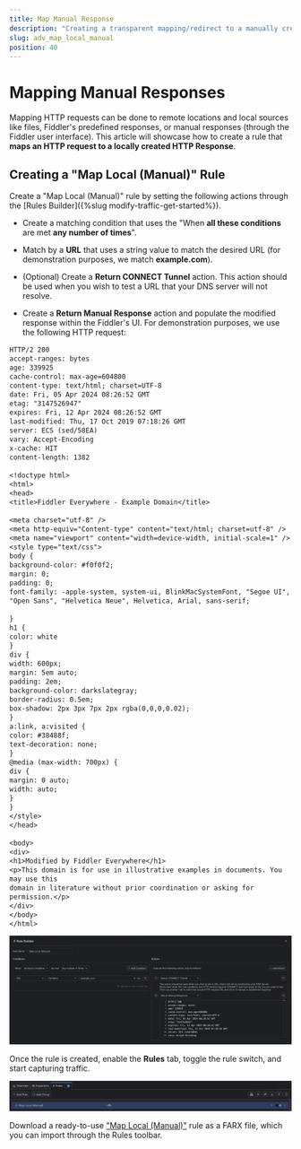 ```yaml
---
title: Map Manual Response
description: "Creating a transparent mapping/redirect to a manually created HTTP Response within the Fiddler's rules."
slug: adv_map_local_manual
position: 40
---
```



# Mapping Manual Responses


Mapping HTTP requests can be done to remote locations and local sources like files, Fiddler's predefined responses, or manual responses (through the Fiddler user interface). This article will showcase how to create a rule that **maps an HTTP request to a locally created HTTP Response**.


## Creating a "Map Local (Manual)" Rule

Create a "Map Local (Manual)" rule by setting the following actions through the [Rules Builder]({%slug modify-traffic-get-started%}).

- Create a matching condition that uses the "When **all these conditions** are met **any number of times**". 

- Match by a **URL** that uses a string value to match the desired URL (for demonstration purposes, we match **example.com**).

- (Optional) Create a **Return CONNECT Tunnel** action. This action should be used when you wish to test a URL that your DNS server will not resolve.

- Create a **Return Manual Response** action and populate the modified response within the Fiddler's UI. For demonstration purposes, we use the following HTTP request:

 ```
 HTTP/2 200
 accept-ranges: bytes
 age: 339925
 cache-control: max-age=604800
 content-type: text/html; charset=UTF-8
 date: Fri, 05 Apr 2024 08:26:52 GMT
 etag: "3147526947"
 expires: Fri, 12 Apr 2024 08:26:52 GMT
 last-modified: Thu, 17 Oct 2019 07:18:26 GMT
 server: ECS (sed/58EA)
 vary: Accept-Encoding
 x-cache: HIT
 content-length: 1382

 <!doctype html>
 <html>
 <head>
 <title>Fiddler Everywhere - Example Domain</title>

 <meta charset="utf-8" />
 <meta http-equiv="Content-type" content="text/html; charset=utf-8" />
 <meta name="viewport" content="width=device-width, initial-scale=1" />
 <style type="text/css">
 body {
 background-color: #f0f0f2;
 margin: 0;
 padding: 0;
 font-family: -apple-system, system-ui, BlinkMacSystemFont, "Segoe UI", "Open Sans", "Helvetica Neue", Helvetica, Arial, sans-serif;
 
 }
 h1 {
 color: white
 }
 div {
 width: 600px;
 margin: 5em auto;
 padding: 2em;
 background-color: darkslategray;
 border-radius: 0.5em;
 box-shadow: 2px 3px 7px 2px rgba(0,0,0,0.02);
 }
 a:link, a:visited {
 color: #38488f;
 text-decoration: none;
 }
 @media (max-width: 700px) {
 div {
 margin: 0 auto;
 width: auto;
 }
 }
 </style> 
 </head>

 <body>
 <div>
 <h1>Modified by Fiddler Everywhere</h1>
 <p>This domain is for use in illustrative examples in documents. You may use this
 domain in literature without prior coordination or asking for permission.</p>
 </div>
 </body>
 </html>
 ```

![Creating "Map Local (Manual)" rule](../../images/advanced/adv-map-local-manual.png)

Once the rule is created, enable the **Rules** tab, toggle the rule switch, and start capturing traffic.

![Activating the "Map Local (Manual)" rule](../../images/advanced/adv-map-local-manual-active.png)

Download a ready-to-use <a href="https://github.com/telerik/fiddler-everywhere/tree/master/rules/map-local-manual" target="_blank">"Map Local (Manual)"</a> rule as a FARX file, which you can import through the Rules toolbar.

 
 